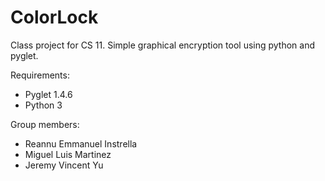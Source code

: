 # ColorLock
Class project for CS 11. Simple graphical encryption tool using python and pyglet.

Requirements:
- Pyglet 1.4.6
- Python 3


Group members:
- Reannu Emmanuel Instrella
- Miguel Luis Martinez
- Jeremy Vincent Yu
